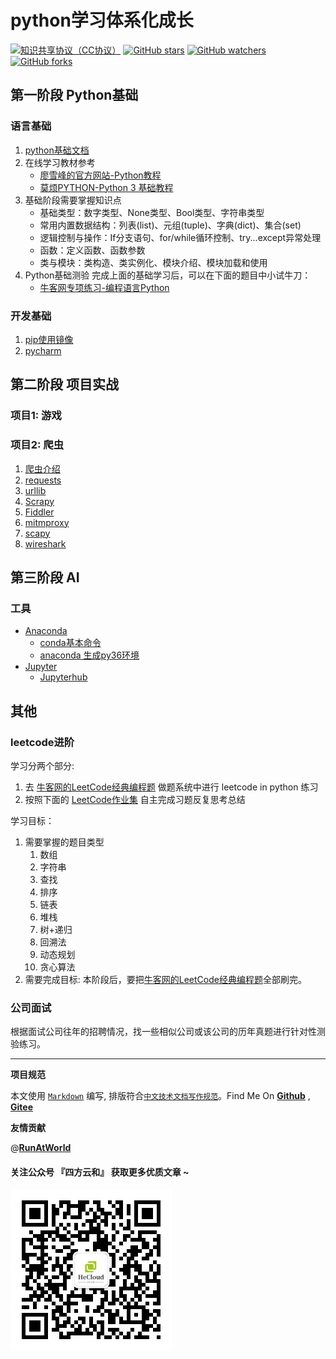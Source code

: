 # python学习体系化成长

[![知识共享协议（CC协议）](https://img.shields.io/badge/License-Creative%20Commons-DC3D24.svg)](https://creativecommons.org/licenses/by-nc-sa/4.0/deed.zh)
[![GitHub stars](https://img.shields.io/github/stars/hbulpf/pydemo.svg?label=Stars)](https://github.com/hbulpf/pydemo)
[![GitHub watchers](https://img.shields.io/github/watchers/hbulpf/pydemo.svg?label=Watchers)](https://github.com/hbulpf/pydemo/watchers)
[![GitHub forks](https://img.shields.io/github/forks/hbulpf/pydemo.svg?label=Forks)](https://github.com/hbulpf/pydemo/fork)

## 第一阶段 Python基础

### 语言基础

1. [python基础文档](https://codechina.csdn.net/AiShow/aibooks/-/blob/master/python基础学习文档.pdf)
2. 在线学习教材参考
   - [廖雪峰的官方网站-Python教程](https://www.liaoxuefeng.com/wiki/0014316089557264a6b348958f449949df42a6d3a2e542c000)
   - [莫烦PYTHON-Python 3 基础教程](https://mofanpy.com/)
3. 基础阶段需要掌握知识点
   - 基础类型：数字类型、None类型、Bool类型、字符串类型
   - 常用内置数据结构：列表(list)、元组(tuple)、字典(dict)、集合(set)
   - 逻辑控制与操作：If分支语句、for/while循环控制、try...except异常处理
   - 函数：定义函数、函数参数
   - 类与模块：类构造、类实例化、模块介绍、模块加载和使用
2. Python基础测验 完成上面的基础学习后，可以在下面的题目中小试牛刀：
   - [牛客网专项练习-编程语言Python](https://www.nowcoder.com/intelligentTest)

### 开发基础

1. [pip使用镜像](docs/dev/pip_mirrors.md)
2. [pycharm](docs/dev/pycharm.md)



## 第二阶段 项目实战

### 项目1: 游戏


### 项目2: 爬虫

1. [爬虫介绍](docs/spiders/README.md)
2. [requests](docs/spiders/requests.md)
3. [urllib](docs/spiders/urllib.md)
4. [Scrapy](docs/spiders/Scrapy.md)
5. [Fiddler](docs/spiders/fildder.md)
6. [mitmproxy](docs/spiders/mitmproxy.md)
7. [scapy](docs/spiders/scapy.md)
8. [wireshark](docs/spiders/wireshark.md)

## 第三阶段 AI

### 工具
- [Anaconda](docs/tools/anaconda/README.md)
   - [conda基本命令](docs/tools/anaconda/conda_cmd.md)
   - [anaconda 生成py36环境](docs/tools/anaconda/py37_To_py36.md)
- [Jupyter](docs/tools/jupyter/README.md)
  - [Jupyterhub](docs/tools/jupyter/jupyterhub_service.md)


## 其他

### leetcode进阶

学习分两个部分:

1. 去 [牛客网的LeetCode经典编程题](https://www.nowcoder.com/ta/leetcode) 做题系统中进行 leetcode in python 练习
2. 按照下面的 [LeetCode作业集](docs/leetcode/README.md) 自主完成习题反复思考总结

学习目标：

1. 需要掌握的题目类型 
   1. 数组
   2. 字符串
   3. 查找
   4. 排序
   5. 链表
   6. 堆栈
   7. 树+递归
   8. 回溯法
   9. 动态规划
   10. 贪心算法
2. 需要完成目标: 本阶段后，要把[牛客网的LeetCode经典编程题](https://www.nowcoder.com/ta/leetcode)全部刷完。


### 公司面试
根据面试公司往年的招聘情况，找一些相似公司或该公司的历年真题进行针对性测验练习。


----------------------------------------

**项目规范**

本文使用 [`Markdown`](https://www.markdownguide.org/basic-syntax) 编写, 排版符合[`中文技术文档写作规范`](https://github.com/hbulpf/document-style-guide)。Find Me On [**Github**](https://github.com/hbulpf/pydemo) , [**Gitee**](https://gitee.com/hecloudAi/pydemo)

**友情贡献**

@[**RunAtWorld**](http://www.github.com/RunAtWorld)  &nbsp; 
#### 关注公众号 『四方云和』 获取更多优质文章 ~

![微信搜一搜 四方云和](./sfyh.jpeg "sfyh.jpg")

